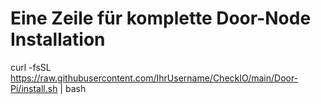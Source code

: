 # Eine Zeile für komplette Door-Node Installation
curl -fsSL https://raw.githubusercontent.com/IhrUsername/CheckIO/main/Door-Pi/install.sh | bash